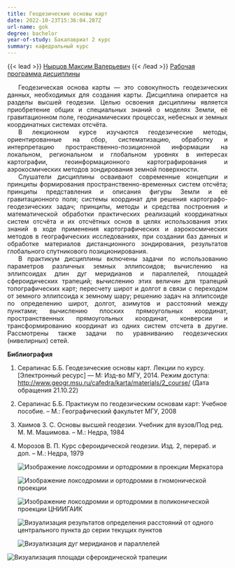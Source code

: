 ```yaml
---
title: Геодезические основы карт
date: 2022-10-23T15:36:04.287Z
url-name: gok
degree: bachelor
year-of-study: Бакалавриат 2 курс
summary: кафедральный курс
---
```

{{< lead >}} [Нырцов Максим Валерьевич](https://istina.msu.ru/profile/NyrtsovMV/) {{< /lead >}}
[Рабочая программа дисциплины](https://disk.yandex.ru/i/7wBKxnZX6YXYaA)
<div style="text-align: justify; text-indent: 25px;">
Геодезическая основа карты — это совокупность геодезических данных, необходимых для создания карты. Дисциплина опирается на разделы высшей геодезии. Целью освоения дисциплины является приобретение общих и специальных знаний о моделях Земли, её гравитационном поле, геодинамических процессах, небесных и земных координатных системах отсчёта. </div>
<div style="text-align: justify; text-indent: 25px;">
В лекционном курсе изучаются геодезические методы, ориентированные на сбор, систематизацию, обработку и интерпретацию пространственно-позиционной информации на локальном, региональном и глобальном уровнях в интересах картографии, геоинформационного картографирования и аэрокосмических методов зондирования земной поверхности.  </div>
<div style="text-align: justify; text-indent: 25px;">
Слушатели дисциплины осваивают современные концепции и принципы формирования пространственно-временных систем отсчёта; принципы представления и описания фигуры Земли и её гравитационного поля; системы координат для решения картографо-геодезических задач; принципы, методы и средства построения и математической обработки практических реализаций координатных систем отсчёта и их отсчётных основ в целях использования этих знаний в ходе применения картографических и аэрокосмических методов в географических исследованиях, при создании баз данных и обработке материалов дистанционного зондирования, результатов глобального спутникового позиционирования.  </div>
<div style="text-align: justify; text-indent: 25px;">
В практикум дисциплины включены задачи по использованию параметров различных земных эллипсоидов; вычислению на эллипсоидах длин дуг меридианов и параллелей, площадей сфероидических трапеций; вычислению этих величин для трапеций топографических карт; пересчету широт и долгот в связи с переходом от земного эллипсоида к земному шару; решению задач на эллипсоиде по определению широт, долгот, азимутов и расстояний между пунктами; вычислению плоских прямоугольных координат, пространственных прямоугольных координат, конверсии и трансформированию координат из одних систем отсчета в другие. Рассмотрены также задачи по уравниванию геодезических (нивелирных) сетей. </div>



**Библиография**

1. Серапинас Б.Б. Геодезические основы карт. Лекции по курсу. \[Электронный ресурс] —  М: Изд-во МГУ, 2014. Режим доступа: http://www.geogr.msu.ru/cafedra/karta/materials/2_course/ (Дата обращения 21.10.22)
2. Серапинас Б.Б. Практикум по геодезическим основам карт: Учебное пособие. – М.: Географический факультет МГУ, 2008
3. Хаимов 3. С. Основы высшей геодезии. Учебник для вузов/Под ред. М. М. Машимова. – М.: Недра, 1984
4. Морозов В. П. Курс сфероидической геодезии. Изд. 2, перераб. и доп. – М.: Недра, 1979

   ![Изображение локсодромии и ортодромии в проекции Меркатора](img/gok_1-mercator.png "Изображение локсодромии и ортодромии в проекции Меркатора")

   ![Изображение локсодромии и ортодромии в гномонической проекции](img/gok_2-gnomonic.png "Изображение локсодромии и ортодромии в гномонической проекции")

   ![Изображение локсодромии и ортодромии в поликонической проекции ЦНИИГАИК](img/gok_3-polyconic.png "Изображение локсодромии и ортодромии в поликонической проекции ЦНИИГАИК")

   ![Визуализация результатов определения расстояний от одного центрального пункта до серии текущих пунктов](img/gok_4-pulkovo.png "Визуализация результатов определения расстояний от одного центрального пункта до серии текущих пунктов")

   ![Визуализация дуг меридианов и параллелей](img/gok_5-ellipsoid.png "Визуализация дуг меридианов и параллелей")

![Визуализация площади сфероидической трапеции](img/gok_6-sqa.png "Визуализация площади сфероидической трапеции")